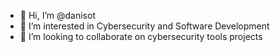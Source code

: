 - 👋 Hi, I’m @danisot
- 👀 I’m interested in Cybersecurity and Software Development
- 💞️ I’m looking to collaborate on cybersecurity tools projects

<!---
danisot/danisot is a ✨ special ✨ repository because its `README.md` (this file) appears on your GitHub profile.
You can click the Preview link to take a look at your changes.
--->
